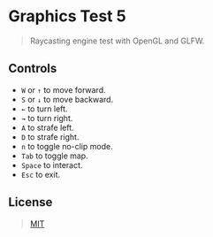 # Graphics Test 5

> Raycasting engine test with OpenGL and GLFW.

## Controls

- `W` or `↑` to move forward.
- `S` or `↓` to move backward.
- `←` to turn left.
- `→` to turn right.
- `A` to strafe left.
- `D` to strafe right.
- `n` to toggle no-clip mode.
- `Tab` to toggle map.
- `Space` to interact.
- `Esc` to exit.

## License

> [MIT](https://opensource.org/licenses/MIT)


